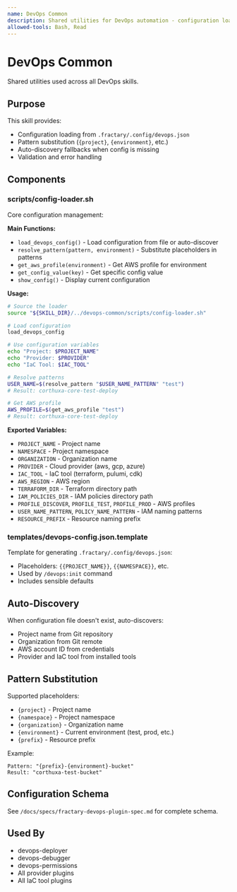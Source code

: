 ```yaml
---
name: DevOps Common
description: Shared utilities for DevOps automation - configuration loading, pattern resolution, auto-discovery
allowed-tools: Bash, Read
---
```


# DevOps Common

Shared utilities used across all DevOps skills.

## Purpose

This skill provides:
- Configuration loading from `.fractary/.config/devops.json`
- Pattern substitution (`{project}`, `{environment}`, etc.)
- Auto-discovery fallbacks when config is missing
- Validation and error handling

## Components

### scripts/config-loader.sh

Core configuration management:

**Main Functions:**
- `load_devops_config()` - Load configuration from file or auto-discover
- `resolve_pattern(pattern, environment)` - Substitute placeholders in patterns
- `get_aws_profile(environment)` - Get AWS profile for environment
- `get_config_value(key)` - Get specific config value
- `show_config()` - Display current configuration

**Usage:**
```bash
# Source the loader
source "${SKILL_DIR}/../devops-common/scripts/config-loader.sh"

# Load configuration
load_devops_config

# Use configuration variables
echo "Project: $PROJECT_NAME"
echo "Provider: $PROVIDER"
echo "IaC Tool: $IAC_TOOL"

# Resolve patterns
USER_NAME=$(resolve_pattern "$USER_NAME_PATTERN" "test")
# Result: corthuxa-core-test-deploy

# Get AWS profile
AWS_PROFILE=$(get_aws_profile "test")
# Result: corthuxa-core-test-deploy
```

**Exported Variables:**
- `PROJECT_NAME` - Project name
- `NAMESPACE` - Project namespace
- `ORGANIZATION` - Organization name
- `PROVIDER` - Cloud provider (aws, gcp, azure)
- `IAC_TOOL` - IaC tool (terraform, pulumi, cdk)
- `AWS_REGION` - AWS region
- `TERRAFORM_DIR` - Terraform directory path
- `IAM_POLICIES_DIR` - IAM policies directory path
- `PROFILE_DISCOVER`, `PROFILE_TEST`, `PROFILE_PROD` - AWS profiles
- `USER_NAME_PATTERN`, `POLICY_NAME_PATTERN` - IAM naming patterns
- `RESOURCE_PREFIX` - Resource naming prefix

### templates/devops-config.json.template

Template for generating `.fractary/.config/devops.json`:
- Placeholders: `{{PROJECT_NAME}}`, `{{NAMESPACE}}`, etc.
- Used by `/devops:init` command
- Includes sensible defaults

## Auto-Discovery

When configuration file doesn't exist, auto-discovers:
- Project name from Git repository
- Organization from Git remote
- AWS account ID from credentials
- Provider and IaC tool from installed tools

## Pattern Substitution

Supported placeholders:
- `{project}` - Project name
- `{namespace}` - Project namespace
- `{organization}` - Organization name
- `{environment}` - Current environment (test, prod, etc.)
- `{prefix}` - Resource prefix

Example:
```
Pattern: "{prefix}-{environment}-bucket"
Result: "corthuxa-test-bucket"
```

## Configuration Schema

See `/docs/specs/fractary-devops-plugin-spec.md` for complete schema.

## Used By

- devops-deployer
- devops-debugger
- devops-permissions
- All provider plugins
- All IaC tool plugins

